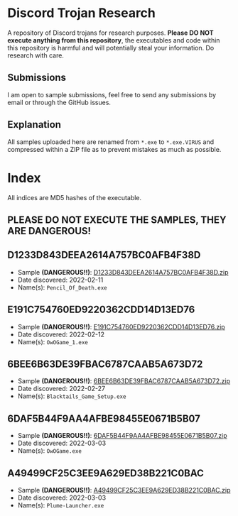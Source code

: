 # Discord Trojan Research
 A repository of Discord trojans for research purposes. **Please DO NOT execute anything from this repository**, the executables and code within this repository is harmful and will potentially steal your information. Do research with care.

## Submissions
I am open to sample submissions, feel free to send any submissions by email or through the GitHub issues.

## Explanation
All samples uploaded here are renamed from `*.exe` to `*.exe.VIRUS` and compressed within a ZIP file as to prevent mistakes as much as possible.

# Index
All indices are MD5 hashes of the executable.

## **PLEASE DO NOT EXECUTE THE SAMPLES, THEY ARE DANGEROUS!**

## D1233D843DEEA2614A757BC0AFB4F38D
 - Sample **(DANGEROUS!!)**: [D1233D843DEEA2614A757BC0AFB4F38D.zip](./Live%20Samples/D1233D843DEEA2614A757BC0AFB4F38D.zip)
 - Date discovered: 2022-02-11
 - Name(s): `Pencil_Of_Death.exe`

## E191C754760ED9220362CDD14D13ED76
 - Sample **(DANGEROUS!!)**: [E191C754760ED9220362CDD14D13ED76.zip](./Live%20Samples/E191C754760ED9220362CDD14D13ED76.zip)
 - Date discovered: 2022-02-12
 - Name(s): `OwOGame_1.exe`

## 6BEE6B63DE39FBAC6787CAAB5A673D72
 - Sample **(DANGEROUS!!)**: [6BEE6B63DE39FBAC6787CAAB5A673D72.zip](./Live%20Samples/6BEE6B63DE39FBAC6787CAAB5A673D72.zip)
 - Date discovered: 2022-02-27
 - Name(s): `Blacktails_Game_Setup.exe`

## 6DAF5B44F9AA4AFBE98455E0671B5B07
 - Sample **(DANGEROUS!!)**: [6DAF5B44F9AA4AFBE98455E0671B5B07.zip](./Live%20Samples/6DAF5B44F9AA4AFBE98455E0671B5B07.zip)
 - Date discovered: 2022-03-03
 - Name(s): `OwOGame.exe`

## A49499CF25C3EE9A629ED38B221C0BAC
 - Sample **(DANGEROUS!!)**: [A49499CF25C3EE9A629ED38B221C0BAC.zip](./Live%20Samples/A49499CF25C3EE9A629ED38B221C0BAC.zip)
 - Date discovered: 2022-03-03
 - Name(s): `Plume-Launcher.exe`
